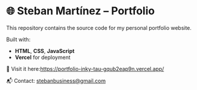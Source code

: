 <!-- Portfolio – README.md -->
# 🌐 Steban Martínez – Portfolio

This repository contains the source code for my personal portfolio website.

Built with:
- **HTML**, **CSS**, **JavaScript**
- **Vercel** for deployment

🔗 Visit it here:https://portfolio-inky-tau-gqub2eap9n.vercel.app/

📬 Contact: [stebanbusiness@gmail.com](mailto:stebanbusiness@gmail.com)
